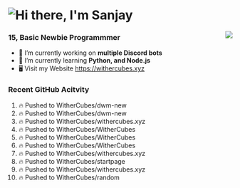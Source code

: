 <h1 align="left">
  <img src="https://raw.githubusercontent.com/WitherCubes/WitherCubes/master/header.svg" alt="Hi there, I'm Sanjay" />
</h1>

<a href="https://discord.com/users/745631160809422959">
  <img src="https://lanyard-profile-readme.vercel.app/api/745631160809422959?bg=23283d&borderRadius=15px" align="right" />
</a>

### 15, Basic Newbie Programmmer

- 🔭 I’m currently working on **multiple Discord bots**
- 🌱 I’m currently learning **Python, and Node.js**
- 🖥️ Visit my Website https://withercubes.xyz


### Recent GitHub Acitvity
<!--START_SECTION:activity-->
1. 🔥 Pushed to WitherCubes/dwm-new
2. 🔥 Pushed to WitherCubes/dwm-new
3. 🔥 Pushed to WitherCubes/withercubes.xyz
4. 🔥 Pushed to WitherCubes/WitherCubes
5. 🔥 Pushed to WitherCubes/WitherCubes
6. 🔥 Pushed to WitherCubes/WitherCubes
7. 🔥 Pushed to WitherCubes/withercubes.xyz
8. 🔥 Pushed to WitherCubes/startpage
9. 🔥 Pushed to WitherCubes/withercubes.xyz
10. 🔥 Pushed to WitherCubes/random
<!--END_SECTION:activity-->